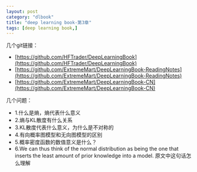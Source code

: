```yaml
---
layout: post
category: "dlbook"
title: "deep learning book-第3章"
tags: [deep learning book,]
---
```


几个git链接：

+ [https://github.com/HFTrader/DeepLearningBook](https://github.com/HFTrader/DeepLearningBook)
+ [https://github.com/ExtremeMart/DeepLearningBook-ReadingNotes](https://github.com/ExtremeMart/DeepLearningBook-ReadingNotes)
+ [https://github.com/ExtremeMart/DeepLearningBook-CN](https://github.com/ExtremeMart/DeepLearningBook-CN)

几个问题：
- 1.什么是熵，熵代表什么意义
- 2.熵与KL散度有什么关系
- 3.KL散度代表什么意义，为什么是不对称的
- 4.有向概率图模型和无向图模型的区别
- 5.概率密度函数的数值意义是什么？
- 6.We can thus think of the normal distribution as being the one that inserts the least amount of prior knowledge into a model. 原文中这句话怎么理解

